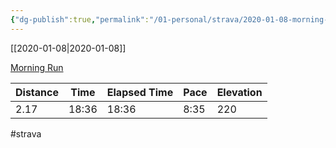 ```yaml
---
{"dg-publish":true,"permalink":"/01-personal/strava/2020-01-08-morning-run/"}
---
```



[[2020-01-08\|2020-01-08]]

[Morning Run](https://www.strava.com/activities/3023217856)

| Distance | Time  | Elapsed Time | Pace | Elevation |
| -------- | ----- | ------------ | ---- | --------- |
| 2.17     | 18:36 | 18:36        | 8:35 | 220       |




#strava
